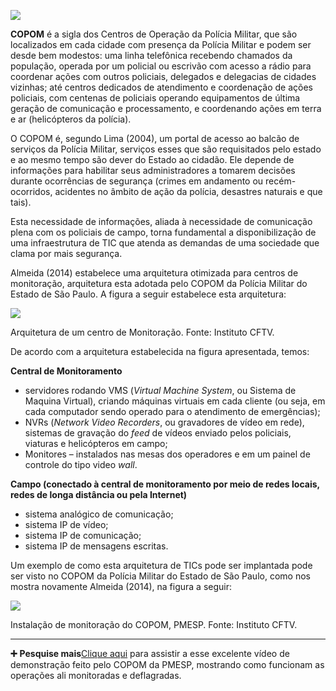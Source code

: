 [![](https://ampli-images.s3.amazonaws.com/production/f22fd539-d0a2-422a-9332-32fca07893b0/original)](https://ampli-images.s3.amazonaws.com/production/f22fd539-d0a2-422a-9332-32fca07893b0/original)

**COPOM** é a sigla dos Centros de Operação da Polícia Militar, que são localizados em cada cidade com presença da Polícia Militar e podem ser desde bem modestos: uma linha telefônica recebendo chamados da população, operada por um policial ou escrivão com acesso a rádio para coordenar ações com outros policiais, delegados e delegacias de cidades vizinhas; até centros dedicados de atendimento e coordenação de ações policiais, com centenas de policiais operando equipamentos de última geração de comunicação e processamento, e coordenando ações em terra e ar (helicópteros da polícia).

O COPOM é, segundo Lima (2004), um portal de acesso ao balcão de serviços da Polícia Militar, serviços esses que são requisitados pelo estado e ao mesmo tempo são dever do Estado ao cidadão. Ele depende de informações para habilitar seus administradores a tomarem decisões durante ocorrências de segurança (crimes em andamento ou recém-ocorridos, acidentes no âmbito de ação da polícia, desastres naturais e que tais).

Esta necessidade de informações, aliada à necessidade de comunicação plena com os policiais de campo, torna fundamental a disponibilização de uma infraestrutura de TIC que atenda as demandas de uma sociedade que clama por mais segurança.

Almeida (2014) estabelece uma arquitetura otimizada para centros de monitoração, arquitetura esta adotada pelo COPOM da Polícia Militar do Estado de São Paulo. A figura a seguir estabelece esta arquitetura:

[![](https://ampli-images.s3.amazonaws.com/production/60aba350-186a-4fd2-9e77-2e86b315063e/original)](https://ampli-images.s3.amazonaws.com/production/60aba350-186a-4fd2-9e77-2e86b315063e/original)

Arquitetura de um centro de Monitoração. Fonte: Instituto CFTV.

De acordo com a arquitetura estabelecida na figura apresentada, temos:

**Central de Monitoramento**

- servidores rodando VMS (_Virtual Machine System_, ou Sistema de Maquina Virtual), criando máquinas virtuais em cada cliente (ou seja, em cada computador sendo operado para o atendimento de emergências);
- NVRs (_Network Video Recorders_, ou gravadores de vídeo em rede), sistemas de gravação do _feed_ de vídeos enviado pelos policiais, viaturas e helicópteros em campo;
- Monitores – instalados nas mesas dos operadores e em um painel de controle do tipo video _wall_.

**Campo (conectado à central de monitoramento por meio de redes locais, redes de longa distância ou pela Internet)**

- sistema analógico de comunicação;
- sistema IP de vídeo;
- sistema IP de comunicação;
- sistema IP de mensagens escritas.

Um exemplo de como esta arquitetura de TICs pode ser implantada pode ser visto no COPOM da Polícia Militar do Estado de São Paulo, como nos mostra novamente Almeida (2014), na figura a seguir:

[![](https://ampli-images.s3.amazonaws.com/production/ccdd22ea-2702-46b7-a8c4-10b99cab24fa/original)](https://ampli-images.s3.amazonaws.com/production/ccdd22ea-2702-46b7-a8c4-10b99cab24fa/original)

Instalação de monitoração do COPOM, PMESP. Fonte: Instituto CFTV.

______

**➕** **Pesquise mais**[Clique aqui](https://www.youtube.com/watch?v=-wUHM0RGR3k) para assistir a esse excelente vídeo de demonstração feito pelo COPOM da PMESP, mostrando como funcionam as operações ali monitoradas e deflagradas.